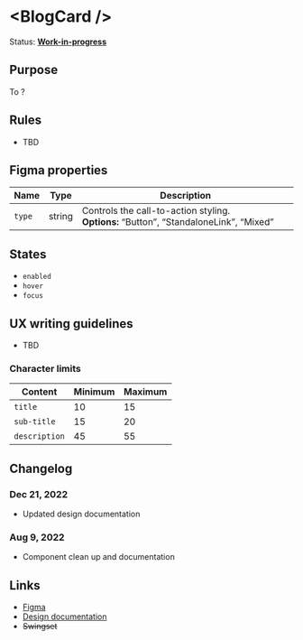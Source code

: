 # \<BlogCard />

Status: **[Work-in-progress](/guides/can-i-use#work-in-progress)**

## Purpose

To ?

## Rules

- TBD

## Figma properties

| Name   | Type   | Description                                                                           |
| ------ | ------ | ------------------------------------------------------------------------------------- |
| `type` | string | Controls the call-to-action styling. **Options:** “Button”, “StandaloneLink”, “Mixed” |

## States

- `enabled`
- `hover`
- `focus`

## UX writing guidelines

- TBD

### Character limits

| Content       | Minimum | Maximum |
| ------------- | ------- | ------- |
| `title`       | 10      | 15      |
| `sub-title`   | 15      | 20      |
| `description` | 45      | 55      |

## Changelog

### Dec 21, 2022

- Updated design documentation

### Aug 9, 2022

- Component clean up and documentation

## Links

- [Figma](https://www.figma.com/file/7cYgDM618stjYUHDqAfRec/Components?node-id=1360%3A7183)
- [Design documentation](/components/cta-card)
- ~~Swingset~~
